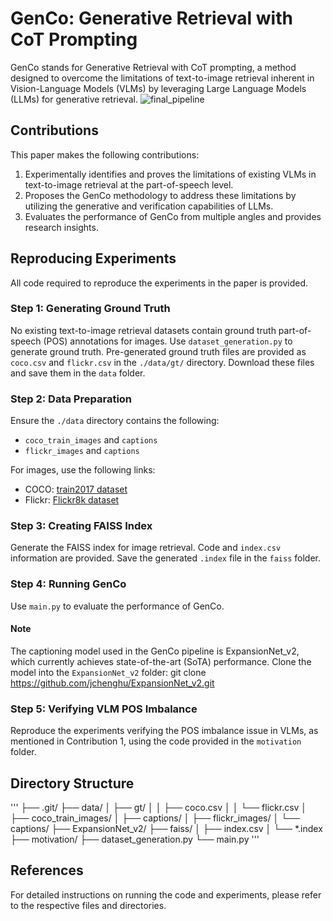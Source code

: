 # GenCo: Generative Retrieval with CoT Prompting

GenCo stands for Generative Retrieval with CoT prompting, a method designed to overcome the limitations of text-to-image retrieval inherent in Vision-Language Models (VLMs) by leveraging Large Language Models (LLMs) for generative retrieval.
![final_pipeline](https://github.com/user-attachments/assets/608d5c12-7290-4254-b559-5c59641b53d0)


## Contributions
This paper makes the following contributions:
1. Experimentally identifies and proves the limitations of existing VLMs in text-to-image retrieval at the part-of-speech level.
2. Proposes the GenCo methodology to address these limitations by utilizing the generative and verification capabilities of LLMs.
3. Evaluates the performance of GenCo from multiple angles and provides research insights.

## Reproducing Experiments
All code required to reproduce the experiments in the paper is provided.

### Step 1: Generating Ground Truth
No existing text-to-image retrieval datasets contain ground truth part-of-speech (POS) annotations for images. Use `dataset_generation.py` to generate ground truth. Pre-generated ground truth files are provided as `coco.csv` and `flickr.csv` in the `./data/gt/` directory. Download these files and save them in the `data` folder.

### Step 2: Data Preparation
Ensure the `./data` directory contains the following:
- `coco_train_images` and `captions`
- `flickr_images` and `captions`

For images, use the following links:
- COCO: [train2017 dataset](https://cocodataset.org/#download)
- Flickr: [Flickr8k dataset](https://www.kaggle.com/datasets/adityajn105/flickr8k)

### Step 3: Creating FAISS Index
Generate the FAISS index for image retrieval. Code and `index.csv` information are provided. Save the generated `.index` file in the `faiss` folder.

### Step 4: Running GenCo
Use `main.py` to evaluate the performance of GenCo.
#### Note
The captioning model used in the GenCo pipeline is ExpansionNet_v2, which currently achieves state-of-the-art (SoTA) performance. 
Clone the model into the `ExpansionNet_v2` folder:
git clone https://github.com/jchenghu/ExpansionNet_v2.git

### Step 5: Verifying VLM POS Imbalance
Reproduce the experiments verifying the POS imbalance issue in VLMs, as mentioned in Contribution 1, using the code provided in the `motivation` folder.

## Directory Structure
'''
├── .git/
├── data/
│ ├── gt/
│ │ ├── coco.csv
│ │ └── flickr.csv
│ ├── coco_train_images/
│ ├── captions/
│ ├── flickr_images/
│ └── captions/
├── ExpansionNet_v2/
├── faiss/
│ ├── index.csv
│ └── *.index
├── motivation/
├── dataset_generation.py
└── main.py
'''

## References
For detailed instructions on running the code and experiments, please refer to the respective files and directories.
